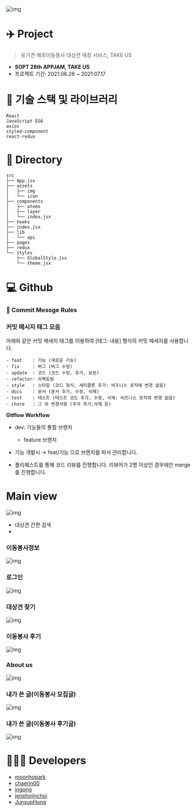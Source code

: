 
![img](<https://user-images.githubusercontent.com/68781598/124507888-bc4a7400-de09-11eb-9476-149ac4ac613d.PNG>)

# ✈️ Project

> 유기견 해외이동봉사 대상견 매칭 서비스, TAKE US

- **SOPT 28th APPJAM, TAKE US**
- 프로젝트 기간: 2021.06.26 ~ 2021.07.17

# 📒 기술 스택 및 라이브러리 
```
React
JavaScript ES6
axios
styled-component
react-redux
```

# 📂 Directory 
```
src
├── App.jsx
├── assets
│   ├── img
│   └── icon
├── components
│   ├── atoms
│   ├── layer
│   └── index.jsx
├── hooks
├── index.jsx
├── lib
│   └── api
├── pages
├── redux
└── styles
    ├── GlobalStyle.jsx
    └── theme.jsx

```

# 💻 Github

### 💬 Commit Messge Rules
### 커밋 메시지 태그 모음
아래와 같은 커밋 메세지 태그를 이용하여 [태그: 내용] 형식의 커밋 메세지를 사용합니다. 

```
- feat    : 기능 (새로운 기능)
- fix     : 버그 (버그 수정)
- update  : 코드 (코드 수정, 추가, 보완)
- refactor: 리팩토링
- style   : 스타일 (코드 형식, 세미콜론 추가: 비즈니스 로직에 변경 없음)
- docs    : 문서 (문서 추가, 수정, 삭제)
- test    : 테스트 (테스트 코드 추가, 수정, 삭제: 비즈니스 로직에 변경 없음)
- chore   : 그 외 변경사항 (주석 추가,삭제 등)
```


**Gitflow Workflow**

- dev: 기능들의 통합 브랜치
    - feature 브랜치

- 기능 개발시 → feat/기능 으로 브랜치를 파서 관리합니다.

- 풀리퀘스트를 통해 코드 리뷰를 진행합니다. 리뷰어가 2명 이상인 경우에만 merge를 진행합니다. 

# Main view
![img](https://ifh.cc/g/AOWtik.jpg)
- 대상견 간편 검색
- 


### 이동봉사정보
![img](https://ifh.cc/g/QdfcaT.jpg)

### 로그인
![img](https://ifh.cc/g/36rhue.jpg)

### 대상견 찾기
![img](https://ifh.cc/g/UR1k8h.jpg)

### 이동봉사 후기
![img](https://ifh.cc/g/rizCq9.jpg)

### About us
![img](https://ifh.cc/g/4diXYW.jpg)

### 내가 쓴 글(이동봉사 모집글)
![img](https://ifh.cc/g/kZWuGy.jpg)

### 내가 쓴 글(이동봉사 후기글)
![img](https://ifh.cc/g/dkh47E.jpg)

# 👩🏻‍💻 Developers
- [moonhopark](https://github.com/moonhopark)
- [chaerin00](https://github.com/chaerin00)
- [ingong](https://github.com/ingong)
- [jenehojinchoi](https://github.com/jenehojinchoi)
- [JunyupHong](https://github.com/JunyupHong)
